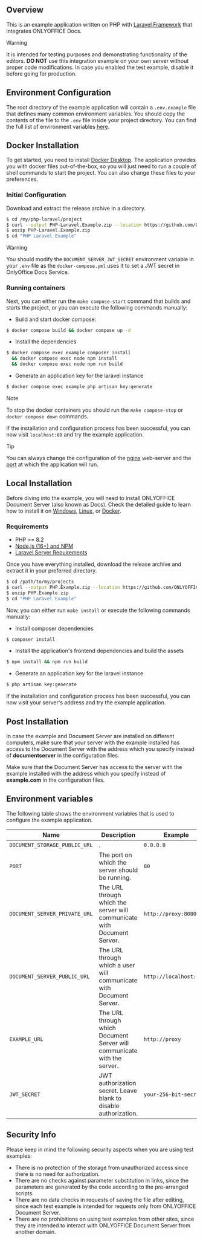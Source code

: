 ## Overview

This is an example application written on PHP with [Laravel Framework](https://laravel.com/docs/11.x/installation#meet-laravel) that integrates ONLYOFFICE Docs.

> [!WARNING]  
> It is intended for testing purposes and demonstrating functionality of the editors. **DO NOT** use this integration example on your own server without proper code modifications. In case you enabled the test example, disable it before going for production.

## Environment Configuration

The root directory of the example application will contain a `.env.example` file that defines many common environment variables. You should copy the contents of the file to the `.env` file inside your project directory.
You can find the full list of environment variables [here](#environment-variables).

## Docker Installation

To get started, you need to install [Docker Desktop](https://www.docker.com/products/docker-desktop/).
The application provides you with docker files out-of-the-box, so you will just need to run a couple of shell commands to start the project. You can also change these files to your preferences.

### Initial Configuration

Download and extract the release archive in a directory.

```sh
$ cd /my/php-laravel/project
$ curl --output PHP-Laravel.Example.zip --location https://github.com/ONLYOFFICE/document-server-integration/releases/latest/download/PHP-Laravel.Example.zip
$ unzip PHP-Laravel.Example.zip
$ cd "PHP Laravel Example"
```
> [!WARNING]
> You should modify the `DOCUMENT_SERVER_JWT_SECRET` environment variable in your `.env` file as the `docker-compose.yml` uses it to set a JWT secret in OnlyOffice Docs Service.

### Running containers

Next, you can either run the `make compose-start` command that builds and starts the project, or you can execute the following commands manually:

- Build and start docker compose:
```sh
$ docker compose build && docker compose up -d
```

- Install the dependencies
```sh
$ docker compose exec example composer install
  && docker compose exec node npm install
  && docker compose exec node npm run build
```

- Generate an application key for the laravel instance
```sh
$ docker compose exec example php artisan key:generate
```

> [!NOTE]
> To stop the docker containers you should run the `make compose-stop` or `docker compose down` commands.

If the installation and configuration process has been successful, you can now visit `localhost:80` and try the example application.

> [!TIP]
> You can always change the configuration of the [nginx](docker/) web-server and the [port](docker-compose.yml) at which the application will run.

## Local Installation

Before diving into the example, you will need to install ONLYOFFICE Document Server (also known as Docs). Check the detailed guide to learn how to install it on [Windows](https://helpcenter.onlyoffice.com/installation/docs-developer-install-windows.aspx), [Linux](https://helpcenter.onlyoffice.com/installation/docs-developer-install-ubuntu.aspx), or [Docker](https://helpcenter.onlyoffice.com/installation/docs-developer-install-docker.aspx).

### Requirements

- PHP >= 8.2
- [Node.js (16+) and NPM](https://laravel.com/docs/11.x/vite#installing-node)
- [Laravel Server Requirements](https://laravel.com/docs/11.x/deployment#server-requirements)

Once you have everything installed, download the release archive and extract it in your preferred directory.

```sh
$ cd /path/to/my/projects
$ curl --output PHP.Example.zip --location https://github.com/ONLYOFFICE/document-server-integration/releases/latest/download/PHP.Example.zip
$ unzip PHP.Example.zip
$ cd "PHP Laravel Example"
```

Now, you can either run `make install` or execute the following commands manually:

- Install composer dependencies
```sh
$ composer install
```

- Install the application's frontend dependencies and build the assets
```sh
$ npm install && npm run build
```

- Generate an application key for the laravel instance
```sh
$ php artisan key:generate
```

If the installation and configuration process has been successful, you can now visit your server's address and try the example application.

## Post Installation

In case the example and Document Server are installed on different computers, make sure that your server with the example installed has access to the Document Server with the address which you specify instead of **documentserver** in the configuration files. 

Make sure that the Document Server has access to the server with the example installed with the address which you specify instead of **example.com** in the configuration files.

## Environment variables

The following table shows the environment variables that is used to configure the example application.

| Name                          | Description                                                             | Example                 |
| ----------------------------- | ----------------------------------------------------------------------- | ----------------------- |
| `DOCUMENT_STORAGE_PUBLIC_URL` | .                                                                       | `0.0.0.0`               |
| `PORT`                        | The port on which the server should be running.                         | `80`                    |
| `DOCUMENT_SERVER_PRIVATE_URL` | The URL through which the server will communicate with Document Server. | `http://proxy:8080`     |
| `DOCUMENT_SERVER_PUBLIC_URL`  | The URL through which a user will communicate with Document Server.     | `http://localhost:8080` |
| `EXAMPLE_URL`                 | The URL through which Document Server will communicate with the server. | `http://proxy`          |
| `JWT_SECRET`                  | JWT authorization secret. Leave blank to disable authorization.         | `your-256-bit-secret`   |

## Security Info

Please keep in mind the following security aspects when you are using test examples:

- There is no protection of the storage from unauthorized access since there is no need for authorization.
- There are no checks against parameter substitution in links, since the parameters are generated by the code according to the pre-arranged scripts.
- There are no data checks in requests of saving the file after editing, since each test example is intended for requests only from ONLYOFFICE Document Server.
- There are no prohibitions on using test examples from other sites, since they are intended to interact with ONLYOFFICE Document Server from another domain.
